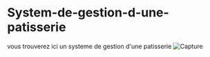 # System-de-gestion-d-une-patisserie
vous trouverez ici un systeme de gestion d'une patisserie
![Capture](https://user-images.githubusercontent.com/76540677/173210109-09139274-ba31-4c5f-aad6-d2bf739ffbc3.png)
